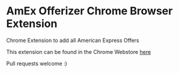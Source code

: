 # AmEx Offerizer Chrome Browser Extension
Chrome Extension to add all American Express Offers

This extension can be found in the Chrome Webstore [here](https://chrome.google.com/webstore/detail/amex-offerizer/hkemejmpmhnmfbnmnhciedcbgdiladhf)

Pull requests welcome :)

